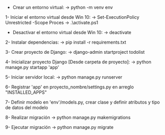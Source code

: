 - Crear un entorno virtual:
-> python -m venv env

1- Iniciar el entorno virtual desde Win 10:
-> Set-ExecutionPolicy Unrestricted -Scope Proces
-> .\activate.ps1

- Desactivar el entorno virtual desde Win 10:
-> deactivate

2- Instalar dependencias:
-> pip install -r requirements.txt

3- Crear proyecto de Django:
-> django-admin startproject todolist

4- Inicializar proyecto Django [Desde carpeta de proyecto]:
-> python manage.py startapp 'app'

5- Iniciar servidor local:
-> python manage.py runserver

6- Registrar 'app' en proyecto_nombre/settings.py en arreglo "INSTALLED_APPS"

7- Definir modelo en 'env'/models.py, crear clase y definir atributos y tipo de datos del modelo

8- Realizar migración 
-> python manage.py makemigrations

9- Ejecutar migración 
-> python manage.py migrate
